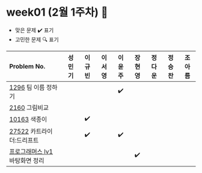 
# week01 (2월 1주차) :pencil:

- 맞은 문제 :heavy_check_mark: 표기
- 고민한 문제 :mag: 표기


|Problem No.|성민기|이규빈|이서영|이윤주|장현영|정다운|정승찬|조아름|
|:-------------------------|:-----:|:-----:|:-----:|:-----:|:-----:|:-----:|:-----:|:-----:|
|[1296](https://www.acmicpc.net/problem/1296) 팀 이름 정하기||||:heavy_check_mark:|||||
|[2160](https://www.acmicpc.net/problem/2160) 그림비교|||||||||
|[10163](https://www.acmicpc.net/problem/10163) 색종이||:heavy_check_mark:|||||||
|[27522](https://www.acmicpc.net/problem/27522) 카트라이더:드리프트||:heavy_check_mark:||:heavy_check_mark:|||||
|[프로그래머스 lv1](https://school.programmers.co.kr/learn/courses/30/lessons/161990) 바탕화면 정리|||||:heavy_check_mark:||||
